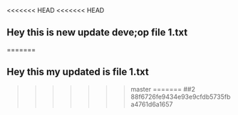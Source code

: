 <<<<<<< HEAD
<<<<<<< HEAD
## Hey this is new update deve;op file 1.txt
=======
## Hey this my updated is file 1.txt
>>>>>>> master
=======
##2
>>>>>>> 88f6726fe9434e93e9cfdb5735fba4761d6a1657
